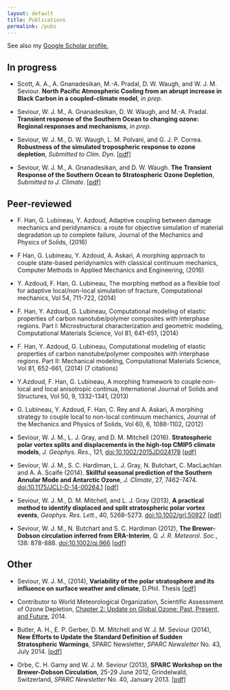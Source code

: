 ```yaml
---
layout: default
title: Publications
permalink: /pubs
---
```


See also my [Google Scholar profile.](https://scholar.google.com/citations?user=Sjpa5TYAAAAJ&hl=en)

## In progress

- Scott, A. A., A. Gnanadesikan, M.-A. Pradal, D. W. Waugh, and W. J. M.
  Seviour. **North Pacific Atmospheric Cooling from an abrupt increase in Black
  Carbon in a coupled-climate model**, _in prep_.

- Seviour, W. J. M., A. Gnanadesikan, D. W. Waugh, and M.-A. Pradal. **Transient
  response of the Southern Ocean to changing ozone: Regional responses and
  mechanisms**, _in prep_.  

- Seviour, W. J. M., D. W. Waugh, L. M. Polvani, and
  G. J. P. Correa. **Robustness of the simulated tropospheric response to ozone
  depletion**, _Submitted to Clim. Dyn._ [[pdf]](downloads/pdfs/Seviour_etal_2016_ozone_models_Submitted.pdf)

- Seviour, W. J. M., A. Gnanadesikan, and D. W.  Waugh. **The Transient Response
  of the Southern Ocean to Stratospheric Ozone Depletion**, _Submitted to
  J. Climate_. [[pdf]](downloads/pdfs/Seviour_etal_2016_SO_Submitted.pdf)

## Peer-reviewed

- F. Han, G. Lubineau, Y. Azdoud, Adaptive coupling between damage mechanics and peridynamics: a route for objective simulation of material degradation up to complete failure, Journal of the Mechanics and Physics of Solids, (2016)

- F Han, G. Lubineau, Y. Azdoud, A. Askari, A morphing approach to couple state-based peridynamics with classical continuum mechanics, Computer Methods in Applied Mechanics and Engineering, (2016)

- Y. Azdoud, F. Han, G. Lubineau, The morphing method as a flexible tool for adaptive local/non-local simulation of fracture, Computational mechanics, Vol 54, 711-722, (2014)

- F. Han, Y. Azdoud, G. Lubineau, Computational modeling of elastic properties of carbon nanotube/polymer composites with interphase regions. Part I: Microstructural characterization and geometric modeling, Computational Materials Science, Vol 81, 641-651, (2014)

- F. Han, Y. Azdoud, G. Lubineau, Computational modeling of elastic properties of carbon nanotube/polymer composites with interphase regions. Part II: Mechanical modeling, Computational Materials Science, Vol 81, 652-661, (2014) (7 citations)

- Y.Azdoud, F. Han, G. Lubineau, A morphing framework to couple non-local and local anisotropic continua, International Journal of Solids and Structures, Vol 50, 9, 1332-1341, (2013)

- G. Lubineau, Y. Azdoud, F. Han, C. Rey and A. Askari, A morphing strategy to couple local to non-local continuum mechanics, Journal of the Mechanics and Physics of Solids, Vol 60, 6, 1088-1102, (2012)

- Seviour, W. J. M., L. J. Gray, and D. M. Mitchell (2016). **Stratospheric
  polar vortex splits and displacements in the high-top CMIP5 climate models**,
  _J. Geophys. Res._, 121, [doi:10.1002/2015JD024178](http://onlinelibrary.wiley.com/doi/10.1002/2015JD024178/full)
  [[pdf]](downloads/pdfs/Seviour_etal_2016.pdf)

- Seviour, W. J. M., S. C. Hardiman, L. J. Gray, N. Butchart, C. MacLachlan and
  A. A. Scaife (2014). **Skillful seasonal prediction of the Southern Annular Mode
  and Antarctic Ozone**,
  _J. Climate_, 27,
  7462-7474. [doi:10.1175/JCLI-D-14-00264.1](http://journals.ametsoc.org/doi/abs/10.1175/JCLI-D-14-00264.1)
  [[pdf]](downloads/pdfs/Seviour_etal_2014.pdf)

- Seviour, W. J. M., D. M. Mitchell, and L. J. Gray (2013), **A practical method
  to identify displaced and split stratospheric polar vortex events**,
  _Geophys. Res. Lett._, 40, 5268-5273.
  [doi:10.1002/grl.50927](http://onlinelibrary.wiley.com/doi/10.1002/grl.50927/abstract)
  [[pdf]](downloads/pdfs/Seviour_etal_2013.pdf)

- Seviour, W. J. M., N. Butchart and S. C. Hardiman (2012), **The Brewer-Dobson
  circulation inferred from ERA-Interim**, _Q. J. R. Meteorol. Soc._, 138:
  878-888. [doi:10.1002/qj.966](http://onlinelibrary.wiley.com/doi/10.1002/qj.966/abstract)
  [[pdf]](downloads/pdfs/Seviour_etal_2012.pdf)

## Other

- Seviour, W. J. M., (2014), **Variability of the polar stratosphere and its
  influence on surface weather and climate**, D.Phil. Thesis
  [[pdf]](downloads/pdfs/Seviour_thesis.pdf)

- Contributor to World Meteorological Organization, Scientific Assessment of
  Ozone Depletion, [Chapter 2: Update on Global Ozone: Past, Present, and Future](http://ozone.unep.org/Assessment_Panels/SAP/Scientific_Assessment_2014/4_Chapter2_2014OzoneAssessment.pdf),
  2014.

- Butler, A. H., E. P. Gerber, D. M. Mitchell and W. J. M. Seviour (2014), **New
  Efforts to Update the Standard Definition of Sudden Stratospheric Warmings**,
  SPARC Newsletter, _SPARC Newsletter_ No. 43, July 2014. [[pdf]](http://www.sparc-climate.org/fileadmin/customer/6_Publications/Newsletter_PDF/43_SPARCnewsletter_Jul2014_WEB.pdf)

- Orbe, C. H. Garny and W. J. M. Seviour (2013), **SPARC Workshop on the
  Brewer-Dobson Circulation**, 25-29 June 2012, Grindelwald, Switzerland, _SPARC
  Newsletter_ No. 40,
  January 2013. [[pdf]](http://www.sparc-climate.org/fileadmin/customer/6_Publications/Newsletter_PDF/40_SPARCnewsletter_Jan2013_web.pdf)
